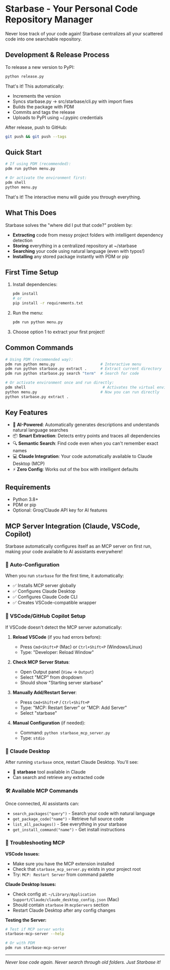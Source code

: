 # Starbase - Your Personal Code Repository Manager

Never lose track of your code again! Starbase centralizes all your scattered code into one searchable repository.

## Development & Release Process

To release a new version to PyPI:

```bash
python release.py
```

That's it! This automatically:
- Increments the version
- Syncs starbase.py → src/starbase/cli.py with import fixes
- Builds the package with PDM
- Commits and tags the release
- Uploads to PyPI using ~/.pypirc credentials

After release, push to GitHub:
```bash
git push && git push --tags
```

## Quick Start

```bash
# If using PDM (recommended):
pdm run python menu.py

# Or activate the environment first:
pdm shell
python menu.py
```

That's it! The interactive menu will guide you through everything.

## What This Does

Starbase solves the "where did I put that code?" problem by:
- **Extracting** code from messy project folders with intelligent dependency detection
- **Storing** everything in a centralized repository at ~/starbase
- **Searching** your code using natural language (even with typos!)
- **Installing** any stored package instantly with PDM or pip

## First Time Setup

1. Install dependencies:
   ```bash
   pdm install
   # or
   pip install -r requirements.txt
   ```

2. Run the menu:
   ```bash
   pdm run python menu.py
   ```

3. Choose option 1 to extract your first project!

## Common Commands

```bash
# Using PDM (recommended way):
pdm run python menu.py                    # Interactive menu
pdm run python starbase.py extract .      # Extract current directory
pdm run python starbase.py search "term"  # Search for code

# Or activate environment once and run directly:
pdm shell                                  # Activates the virtual environment
python menu.py                            # Now you can run directly
python starbase.py extract .
```

## Key Features

- 🤖 **AI-Powered**: Automatically generates descriptions and understands natural language searches
- 📦 **Smart Extraction**: Detects entry points and traces all dependencies
- 🔍 **Semantic Search**: Find code even when you can't remember exact names
- 💻 **Claude Integration**: Your code automatically available to Claude Desktop (MCP)
- ⚡ **Zero Config**: Works out of the box with intelligent defaults

## Requirements
- Python 3.8+
- PDM or pip
- Optional: Groq/Claude API key for AI features

## MCP Server Integration (Claude, VSCode, Copilot)

Starbase automatically configures itself as an MCP server on first run, making your code available to AI assistants everywhere!

### 🚀 Auto-Configuration
When you run `starbase` for the first time, it automatically:
- ✅ Installs MCP server globally
- ✅ Configures Claude Desktop
- ✅ Configures Claude Code CLI  
- ✅ Creates VSCode-compatible wrapper

### 📝 VSCode/GitHub Copilot Setup

If VSCode doesn't detect the MCP server automatically:

1. **Reload VSCode** (if you had errors before):
   - Press `Cmd+Shift+P` (Mac) or `Ctrl+Shift+P` (Windows/Linux)
   - Type: "Developer: Reload Window"

2. **Check MCP Server Status**:
   - Open Output panel (`View` → `Output`)
   - Select "MCP" from dropdown
   - Should show "Starting server starbase"

3. **Manually Add/Restart Server**:
   - Press `Cmd+Shift+P` / `Ctrl+Shift+P`
   - Type: "MCP: Restart Server" or "MCP: Add Server"
   - Select "starbase"

4. **Manual Configuration** (if needed):
   - Command: `python starbase_mcp_server.py`
   - Type: `stdio`

### 🤖 Claude Desktop
After running `starbase` once, restart Claude Desktop. You'll see:
- 🔌 **starbase** tool available in Claude
- Can search and retrieve any extracted code

### 🛠️ Available MCP Commands
Once connected, AI assistants can:
- `search_packages("query")` - Search your code with natural language
- `get_package_code("name")` - Retrieve full source code
- `list_all_packages()` - See everything in your starbase
- `get_install_command("name")` - Get install instructions

### 🔧 Troubleshooting MCP

**VSCode Issues:**
- Make sure you have the MCP extension installed
- Check that `starbase_mcp_server.py` exists in your project root
- Try: `MCP: Restart Server` from command palette

**Claude Desktop Issues:**
- Check config at: `~/Library/Application Support/Claude/claude_desktop_config.json` (Mac)
- Should contain `starbase` in `mcpServers` section
- Restart Claude Desktop after any config changes

**Testing the Server:**
```bash
# Test if MCP server works
starbase-mcp-server --help

# Or with PDM
pdm run starbase-mcp-server
```

---
*Never lose code again. Never search through old folders. Just Starbase it!*
